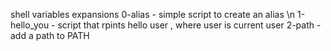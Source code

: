 shell variables expansions 
0-alias - simple script to create an alias \n
1-hello_you - script that rpints hello user , where user is current user
2-path - add a path to PATH
